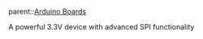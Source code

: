 parent::[Arduino Boards](Arduino%20Boards.md)

A powerful 3.3V device with advanced SPI functionality
